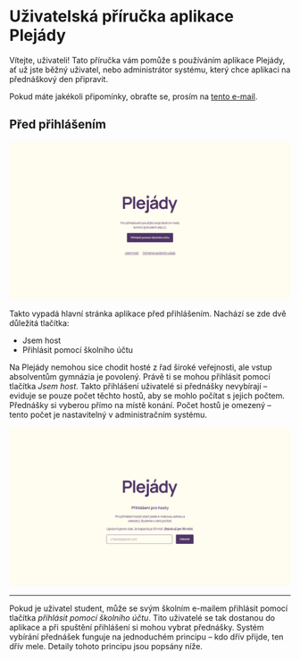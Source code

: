 # Uživatelská příručka aplikace Plejády

Vítejte, uživateli! Tato příručka vám pomůže s používáním aplikace Plejády, ať už jste běžný uživatel, nebo administrátor systému, který chce aplikaci na přednáškový den připravit.

Pokud máte jakékoli připomínky, obraťte se, prosím na [tento e-mail](mailto:nitram.rosenberg@gmail.com).

## Před přihlášením

![Hlavní stránka před přihlášením](docs_images/login.png)

Takto vypadá hlavní stránka aplikace před přihlášením. Nachází se zde dvě důležitá tlačítka:

  * Jsem host
  * Přihlásit pomocí školního účtu

Na Plejády nemohou sice chodit hosté z řad široké veřejnosti, ale vstup absolventům gymnázia je povolený. Právě ti se mohou přihlásit pomocí tlačítka *Jsem host*. Takto přihlášení uživatelé si přednášky nevybírají – eviduje se pouze počet těchto hostů, aby se mohlo počítat s jejich počtem. Přednášky si vyberou přímo na místě konání. Počet hostů je omezený – tento počet je nastavitelný v administračním systému.

![Přihlašování pro hosty](docs_images/guest.png)

---

Pokud je uživatel student, může se svým školním e-mailem přihlásit pomocí tlačítka *přihlásit pomocí školního účtu*. Tito uživatelé se tak dostanou do aplikace a při spuštění přihlášení si mohou vybrat přednášky. Systém vybírání přednášek funguje na jednoduchém principu – kdo dřív přijde, ten dřív mele. Detaily tohoto principu jsou popsány níže.
